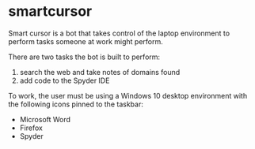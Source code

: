 # smartcursor
Smart cursor is a bot that takes control of the laptop environment to perform
tasks someone at work might perform. 

There are two tasks the bot is built to perform:

1. search the web and take notes of domains found
2. add code to the Spyder IDE

To work, the user must be using a Windows 10 desktop environment with the 
following icons pinned to the taskbar:

- Microsoft Word
- Firefox
- Spyder
